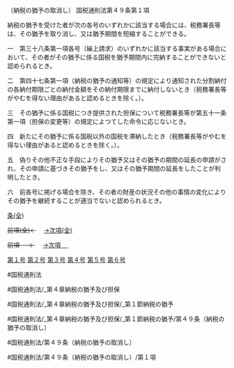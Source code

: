 （納税の猶予の取消し）
国税通則法第４９条第１項

納税の猶予を受けた者が次の各号のいずれかに該当する場合には、税務署長等は、その猶予を取り消し、又は猶予期間を短縮することができる。

一　第三十八条第一項各号（繰上請求）のいずれかに該当する事実がある場合において、その者がその猶予に係る国税を猶予期間内に完納することができないと認められるとき。

二　第四十七条第一項（納税の猶予の通知等）の規定により通知された分割納付の各納付期限ごとの納付金額をその納付期限までに納付しないとき（税務署長等がやむを得ない理由があると認めるときを除く。）。

三　その猶予に係る国税につき提供された担保について税務署長等が第五十一条第一項（担保の変更等）の規定によつてした命令に応じないとき。

四　新たにその猶予に係る国税以外の国税を滞納したとき（税務署長等がやむを得ない理由があると認めるときを除く。）。

五　偽りその他不正な手段によりその猶予又はその猶予の期間の延長の申請がされ、その申請に基づきその猶予をし、又はその猶予期間の延長をしたことが判明したとき。

六　前各号に掲げる場合を除き、その者の財産の状況その他の事情の変化によりその猶予を継続することが適当でないと認められるとき。

[条(全)](国税通則法＿＿＿＿＿第４９条_.md)

~~前項(全)←~~　  [→次項(全)](国税通則法＿＿＿＿＿第４９条第２項_.md)

~~前項 　 ←~~　  [→次項 　 ](国税通則法＿＿＿＿＿第４９条第２項.md)

[第１号](国税通則法＿＿＿＿＿第４９条第１項第１号.md)  [第２号](国税通則法＿＿＿＿＿第４９条第１項第２号.md)  [第３号](国税通則法＿＿＿＿＿第４９条第１項第３号.md)  [第４号](国税通則法＿＿＿＿＿第４９条第１項第４号.md)  [第５号](国税通則法＿＿＿＿＿第４９条第１項第５号.md)  [第６号](国税通則法＿＿＿＿＿第４９条第１項第６号.md)  

#国税通則法

#国税通則法/_第４章納税の猶予及び担保

#国税通則法/_第４章納税の猶予及び担保/_第１節納税の猶予

#国税通則法/_第４章納税の猶予及び担保/_第１節納税の猶予/第４９条（納税の猶予の取消し）

#国税通則法/第４９条（納税の猶予の取消し）

#国税通則法/第４９条（納税の猶予の取消し）/第１項

